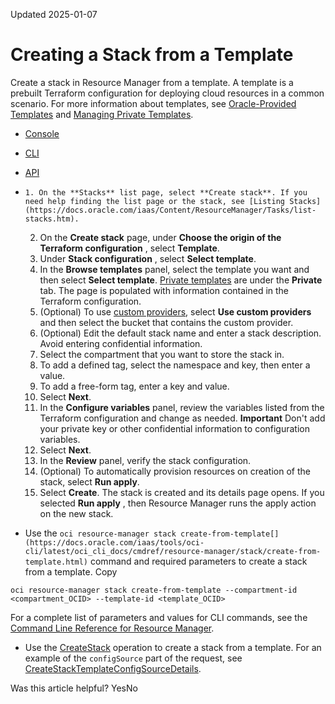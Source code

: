 Updated 2025-01-07
# Creating a Stack from a Template
Create a stack in Resource Manager from a template. A template is a prebuilt Terraform configuration for deploying cloud resources in a common scenario.
For more information about templates, see [Oracle-Provided Templates](https://docs.oracle.com/en-us/iaas/Content/ResourceManager/Reference/templates.htm#top "Review the Oracle-provided templates available for Resource Manager. A template is a prebuilt Terraform configuration for deploying cloud resources in a common scenario.") and [Managing Private Templates](https://docs.oracle.com/en-us/iaas/Content/ResourceManager/Tasks/managingprivatetemplates.htm#top "Reuse Terraform configurations using private templates in Resource Manager.").
  * [Console](https://docs.oracle.com/en-us/iaas/Content/ResourceManager/Tasks/create-stack-template.htm)
  * [CLI](https://docs.oracle.com/en-us/iaas/Content/ResourceManager/Tasks/create-stack-template.htm)
  * [API](https://docs.oracle.com/en-us/iaas/Content/ResourceManager/Tasks/create-stack-template.htm)


  *     1. On the **Stacks** list page, select **Create stack**. If you need help finding the list page or the stack, see [Listing Stacks](https://docs.oracle.com/iaas/Content/ResourceManager/Tasks/list-stacks.htm).
    2. On the **Create stack** page, under **Choose the origin of the Terraform configuration** , select **Template**.
    3. Under **Stack configuration** , select **Select template**.
    4. In the **Browse templates** panel, select the template you want and then select **Select template**.
[Private templates](https://docs.oracle.com/en-us/iaas/Content/ResourceManager/Tasks/managingprivatetemplates.htm#top "Reuse Terraform configurations using private templates in Resource Manager.") are under the **Private** tab.
The page is populated with information contained in the Terraform configuration.
    5. (Optional) To use [custom providers](https://docs.oracle.com/iaas/Content/ResourceManager/Tasks/update-stack-custom-providers.htm), select **Use custom providers** and then select the bucket that contains the custom provider.
    6. (Optional) Edit the default stack name and enter a stack description. Avoid entering confidential information.
    7. Select the compartment that you want to store the stack in.
    8. To add a defined tag, select the namespace and key, then enter a value.
    9. To add a free-form tag, enter a key and value.
    10. Select **Next**.
    11. In the **Configure variables** panel, review the variables listed from the Terraform configuration and change as needed.
**Important** Don't add your private key or other confidential information to configuration variables. 
    12. Select **Next**.
    13. In the **Review** panel, verify the stack configuration.
    14. (Optional) To automatically provision resources on creation of the stack, select **Run apply**.
    15. Select **Create**.
The stack is created and its details page opens.
If you selected **Run apply** , then Resource Manager runs the apply action on the new stack.
  * Use the `oci resource-manager stack create-from-template[](https://docs.oracle.com/iaas/tools/oci-cli/latest/oci_cli_docs/cmdref/resource-manager/stack/create-from-template.html)` command and required parameters to create a stack from a template.
Copy
```
oci resource-manager stack create-from-template --compartment-id <compartment_OCID> --template-id <template_OCID>
```

For a complete list of parameters and values for CLI commands, see the [Command Line Reference for Resource Manager](https://docs.oracle.com/iaas/tools/oci-cli/latest/oci_cli_docs/cmdref/resource-manager.html).
  * Use the [CreateStack](https://docs.oracle.com/iaas/api/#/en/resourcemanager/latest/Stack/CreateStack) operation to create a stack from a template.
For an example of the `configSource` part of the request, see [CreateStackTemplateConfigSourceDetails](https://docs.oracle.com/iaas/api/#/en/resourcemanager/latest/datatypes/CreateStackTemplateConfigSourceDetails).


Was this article helpful?
YesNo

